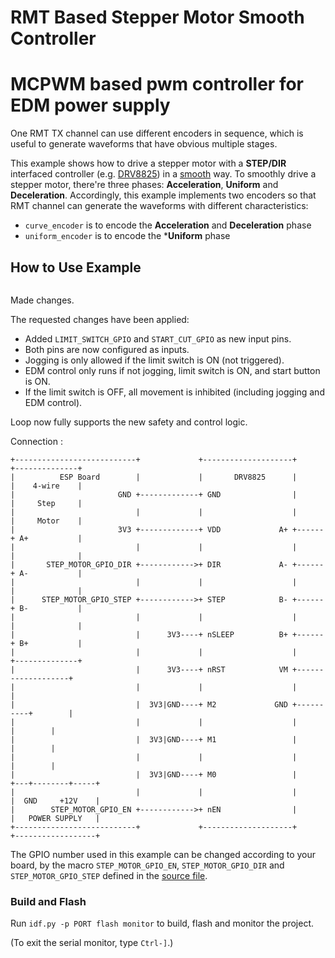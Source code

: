 

# RMT Based Stepper Motor Smooth Controller
# MCPWM based pwm controller for EDM power supply


One RMT TX channel can use different encoders in sequence, which is useful to generate waveforms that have obvious multiple stages.

This example shows how to drive a stepper motor with a **STEP/DIR** interfaced controller (e.g. [DRV8825](https://www.ti.com/lit/ds/symlink/drv8825.pdf)) in a [smooth](https://en.wikipedia.org/wiki/Smoothstep) way. To smoothly drive a stepper motor, there're three phases: **Acceleration**, **Uniform** and **Deceleration**. Accordingly, this example implements two encoders so that RMT channel can generate the waveforms with different characteristics:

* `curve_encoder` is to encode the **Acceleration** and **Deceleration** phase
* `uniform_encoder` is to encode the ***Uniform** phase

## How to Use Example

````

````


Made changes.

The requested changes have been applied:

- Added `LIMIT_SWITCH_GPIO` and `START_CUT_GPIO` as new input pins.
- Both pins are now configured as inputs.
- Jogging is only allowed if the limit switch is ON (not triggered).
- EDM control only runs if not jogging, limit switch is ON, and start button is ON.
- If the limit switch is OFF, all movement is inhibited (including jogging and EDM control).

Loop now fully supports the new safety and control logic. 


Connection :

```
+---------------------------+             +--------------------+      +--------------+
|          ESP Board        |             |       DRV8825      |      |    4-wire    |
|                       GND +-------------+ GND                |      |     Step     |
|                           |             |                    |      |     Motor    |
|                       3V3 +-------------+ VDD             A+ +------+ A+           |
|                           |             |                    |      |              |
|       STEP_MOTOR_GPIO_DIR +------------>+ DIR             A- +------+ A-           |
|                           |             |                    |      |              |
|      STEP_MOTOR_GPIO_STEP +------------>+ STEP            B- +------+ B-           |
|                           |             |                    |      |              |
|                           |      3V3----+ nSLEEP          B+ +------+ B+           |
|                           |             |                    |      +--------------+
|                           |      3V3----+ nRST            VM +-------------------+
|                           |             |                    |                   |
|                           |  3V3|GND----+ M2             GND +----------+        |
|                           |             |                    |          |        |
|                           |  3V3|GND----+ M1                 |          |        |
|                           |             |                    |          |        |
|                           |  3V3|GND----+ M0                 |      +---+--------+-----+
|                           |             |                    |      |  GND     +12V    |
|        STEP_MOTOR_GPIO_EN +------------>+ nEN                |      |   POWER SUPPLY   |
+---------------------------+             +--------------------+      +------------------+
```

The GPIO number used in this example can be changed according to your board, by the macro `STEP_MOTOR_GPIO_EN`, `STEP_MOTOR_GPIO_DIR` and `STEP_MOTOR_GPIO_STEP` defined in the [source file](main/main.c).

### Build and Flash

Run `idf.py -p PORT flash monitor` to build, flash and monitor the project.

(To exit the serial monitor, type ``Ctrl-]``.)
